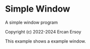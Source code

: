 # Simple Window

A simple window program

Copyright (c) 2022-2024 Ercan Ersoy

This example shows a example window.
